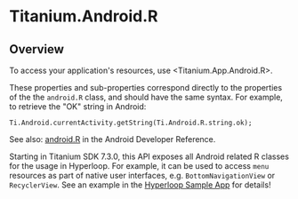 # Titanium.Android.R

<ProxySummary/>

## Overview

To access your application's resources, use <Titanium.App.Android.R>.

These properties and sub-properties correspond directly to the properties of the the `android.R` 
class, and should have the same syntax. For example, to retrieve the "OK" string in Android:

    Ti.Android.currentActivity.getString(Ti.Android.R.string.ok);

See also: [android.R](https://developer.android.com/reference/android/R.html) in the
Android Developer Reference.

Starting in Titanium SDK 7.3.0, this API exposes all Android related R classes
for the usage in Hyperloop. For example, it can be used to access `menu` resources
as part of native user interfaces, e.g. `BottomNavigationView` or `RecyclerView`.
See an example in the [Hyperloop Sample App](https://github.com/appcelerator/hyperloop-examples) for details!

<ApiDocs/>

